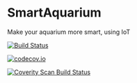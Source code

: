 # SmartAquarium
Make your aquarium more smart, using IoT


[![Build Status](https://travis-ci.org/uilianries/SmartAquarium.svg?branch=develop)](https://travis-ci.org/uilianries/SmartAquarium)

[![codecov.io](https://codecov.io/github/uilianries/SmartAquarium/coverage.svg?branch=develop)](https://codecov.io/github/uilianries/SmartAquarium?branch=develop)

<a href="https://scan.coverity.com/projects/uilianries-smartaquarium">
  <img alt="Coverity Scan Build Status"
       src="https://scan.coverity.com/projects/8493/badge.svg"/>
</a>
